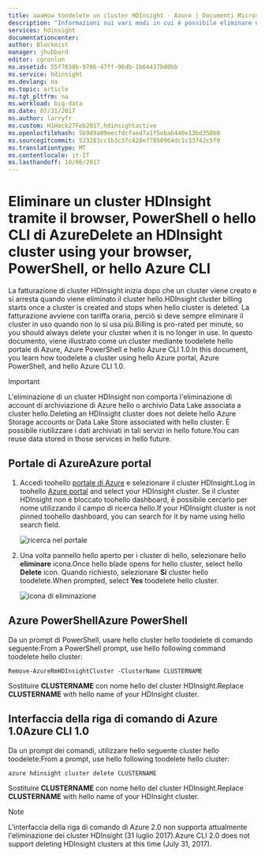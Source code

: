 ```yaml
---
title: aaaHow toodelete un cluster HDInsight - Azure | Documenti Microsoft
description: "Informazioni sui vari modi in cui è possibile eliminare un cluster HDInsight hello."
services: hdinsight
documentationcenter: 
author: Blackmist
manager: jhubbard
editor: cgronlun
ms.assetid: 55f7838b-9786-47ff-96db-1b64437bd0bb
ms.service: hdinsight
ms.devlang: na
ms.topic: article
ms.tgt_pltfrm: na
ms.workload: big-data
ms.date: 07/31/2017
ms.author: larryfr
ms.custom: H1Hack27Feb2017,hdinsightactive
ms.openlocfilehash: 5b9d9a09eecfdcfaed7a1f5ebab440e13bd358b0
ms.sourcegitcommit: 523283cc1b3c37c428e77850964dc1c33742c5f0
ms.translationtype: MT
ms.contentlocale: it-IT
ms.lasthandoff: 10/06/2017
---
```

# <a name="delete-an-hdinsight-cluster-using-your-browser-powershell-or-hello-azure-cli"></a><span data-ttu-id="7ca93-103">Eliminare un cluster HDInsight tramite il browser, PowerShell o hello CLI di Azure</span><span class="sxs-lookup"><span data-stu-id="7ca93-103">Delete an HDInsight cluster using your browser, PowerShell, or hello Azure CLI</span></span>

<span data-ttu-id="7ca93-104">La fatturazione di cluster HDInsight inizia dopo che un cluster viene creato e si arresta quando viene eliminato il cluster hello.</span><span class="sxs-lookup"><span data-stu-id="7ca93-104">HDInsight cluster billing starts once a cluster is created and stops when hello cluster is deleted.</span></span> <span data-ttu-id="7ca93-105">La fatturazione avviene con tariffa oraria, perciò si deve sempre eliminare il cluster in uso quando non lo si usa più.</span><span class="sxs-lookup"><span data-stu-id="7ca93-105">Billing is pro-rated per minute, so you should always delete your cluster when it is no longer in use.</span></span> <span data-ttu-id="7ca93-106">In questo documento, viene illustrato come un cluster mediante toodelete hello portale di Azure, Azure PowerShell e hello Azure CLI 1.0.</span><span class="sxs-lookup"><span data-stu-id="7ca93-106">In this document, you learn how toodelete a cluster using hello Azure portal, Azure PowerShell, and hello Azure CLI 1.0.</span></span>

> [!IMPORTANT]
> <span data-ttu-id="7ca93-107">L'eliminazione di un cluster HDInsight non comporta l'eliminazione di account di archiviazione di Azure hello o archivio Data Lake associata a cluster hello.</span><span class="sxs-lookup"><span data-stu-id="7ca93-107">Deleting an HDInsight cluster does not delete hello Azure Storage accounts or Data Lake Store associated with hello cluster.</span></span> <span data-ttu-id="7ca93-108">È possibile riutilizzare i dati archiviati in tali servizi in hello future.</span><span class="sxs-lookup"><span data-stu-id="7ca93-108">You can reuse data stored in those services in hello future.</span></span>

## <a name="azure-portal"></a><span data-ttu-id="7ca93-109">Portale di Azure</span><span class="sxs-lookup"><span data-stu-id="7ca93-109">Azure portal</span></span>

1. <span data-ttu-id="7ca93-110">Accedi toohello [portale di Azure](https://portal.azure.com) e selezionare il cluster HDInsight.</span><span class="sxs-lookup"><span data-stu-id="7ca93-110">Log in toohello [Azure portal](https://portal.azure.com) and select your HDInsight cluster.</span></span> <span data-ttu-id="7ca93-111">Se il cluster HDInsight non è bloccato toohello dashboard, è possibile cercarlo per nome utilizzando il campo di ricerca hello.</span><span class="sxs-lookup"><span data-stu-id="7ca93-111">If your HDInsight cluster is not pinned toohello dashboard, you can search for it by name using hello search field.</span></span>
   
    ![ricerca nel portale](./media/hdinsight-delete-cluster/navbar.png)

2. <span data-ttu-id="7ca93-113">Una volta pannello hello aperto per i cluster di hello, selezionare hello **eliminare** icona.</span><span class="sxs-lookup"><span data-stu-id="7ca93-113">Once hello blade opens for hello cluster, select hello **Delete** icon.</span></span> <span data-ttu-id="7ca93-114">Quando richiesto, selezionare **Sì** cluster hello toodelete.</span><span class="sxs-lookup"><span data-stu-id="7ca93-114">When prompted, select **Yes** toodelete hello cluster.</span></span>
   
    ![icona di eliminazione](./media/hdinsight-delete-cluster/deletecluster.png)

## <a name="azure-powershell"></a><span data-ttu-id="7ca93-116">Azure PowerShell</span><span class="sxs-lookup"><span data-stu-id="7ca93-116">Azure PowerShell</span></span>

<span data-ttu-id="7ca93-117">Da un prompt di PowerShell, usare hello cluster hello toodelete di comando seguente:</span><span class="sxs-lookup"><span data-stu-id="7ca93-117">From a PowerShell prompt, use hello following command toodelete hello cluster:</span></span>

    Remove-AzureRmHDInsightCluster -ClusterName CLUSTERNAME

<span data-ttu-id="7ca93-118">Sostituire **CLUSTERNAME** con nome hello del cluster HDInsight.</span><span class="sxs-lookup"><span data-stu-id="7ca93-118">Replace **CLUSTERNAME** with hello name of your HDInsight cluster.</span></span>

## <a name="azure-cli-10"></a><span data-ttu-id="7ca93-119">Interfaccia della riga di comando di Azure 1.0</span><span class="sxs-lookup"><span data-stu-id="7ca93-119">Azure CLI 1.0</span></span>

<span data-ttu-id="7ca93-120">Da un prompt dei comandi, utilizzare hello seguente cluster hello toodelete:</span><span class="sxs-lookup"><span data-stu-id="7ca93-120">From a prompt, use hello following toodelete hello cluster:</span></span>

    azure hdinsight cluster delete CLUSTERNAME

<span data-ttu-id="7ca93-121">Sostituire **CLUSTERNAME** con nome hello del cluster HDInsight.</span><span class="sxs-lookup"><span data-stu-id="7ca93-121">Replace **CLUSTERNAME** with hello name of your HDInsight cluster.</span></span>

> [!NOTE]
> <span data-ttu-id="7ca93-122">L'interfaccia della riga di comando di Azure 2.0 non supporta attualmente l'eliminazione dei cluster HDInsight (31 luglio 2017).</span><span class="sxs-lookup"><span data-stu-id="7ca93-122">Azure CLI 2.0 does not support deleting HDInsight clusters at this time (July 31, 2017).</span></span>